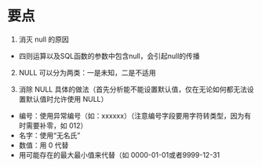 # 要点

1. 消灭 null 的原因
- 四则运算以及SQL函数的参数中包含null，会引起null的传播

2. NULL 可以分为两类：一是未知，二是不适用

3. 消除 NULL 具体的做法（首先分析能不能设置默认值，仅在无论如何都无法设置默认值时允许使用 NULL）
- 编号：使用异常编号（如：xxxxxx）（注意编号字段要用字符转类型，因为有时需要补零，如 012）
- 名字：使用“无名氏”
- 数值：用 0 代替
- 用可能存在的最大最小值来代替（如 0000-01-01或者9999-12-31